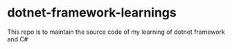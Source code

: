 # dotnet-framework-learnings

This repo is to maintain the source code of my learning of dotnet framework and C#
